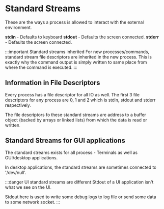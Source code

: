 # Standard Streams

These are the ways a process is allowed to interact with the external environment.

**stdin** - Defaults to keyboard
**stdout** - Defaults the screen connected.
**stderr** - Defaults the screen connected.

:::important Standard streams inherited
For new processes/commands, standard stream file descriptors are inherited in the new process.
This is exactly why the command output is simply written to same place from where the command is executed.
:::

## Information in File Descriptors

Every process has a file descriptor for all IO as well.
The first 3 file descriptors for any process are 0, 1 and 2 which is stdin, stdout and stderr respectively.

The file descriptors fo these standard streams are address to a buffer object
(backed by arrays or linked lists) from which the data is read or written.

## Standard Streams for GUI applications

The standard streams exists for all process - Terminals as well as GUI/desktop applications.

In desktop applications, the standard streams are sometimes connected to '/dev/null'.

:::danger UI standard streams are different
Stdout of a UI application isn't what we see on the UI.

Stdout here is used to write some debug logs to log file
or send some data to some network socket.
:::
